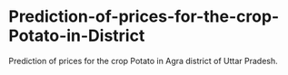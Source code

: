 # Prediction-of-prices-for-the-crop-Potato-in-District
Prediction of prices for the crop Potato in Agra district of Uttar Pradesh.
